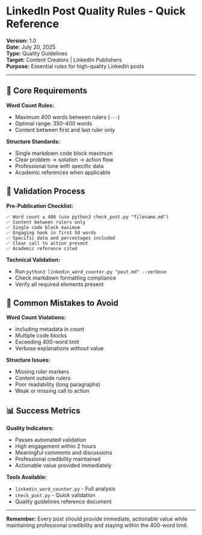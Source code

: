 # LinkedIn Post Quality Rules - Quick Reference

**Version:** 1.0  
**Date:** July 20, 2025  
**Type:** Quality Guidelines  
**Target:** Content Creators | LinkedIn Publishers  
**Purpose:** Essential rules for high-quality LinkedIn posts

---

## 🎯 Core Requirements

**Word Count Rules:**
- Maximum 400 words between rulers (`---`)
- Optimal range: 350-400 words
- Content between first and last ruler only

**Structure Standards:**
- Single markdown code block maximum
- Clear problem → solution → action flow
- Professional tone with specific data
- Academic references when applicable

## 📝 Validation Process

**Pre-Publication Checklist:**
```
✅ Word count ≤ 400 (use python3 check_post.py "filename.md")
✅ Content between rulers only
✅ Single code block maximum  
✅ Engaging hook in first 50 words
✅ Specific data and percentages included
✅ Clear call to action present
✅ Academic reference cited
```

**Technical Validation:**
- Run `python3 linkedin_word_counter.py "post.md" --verbose`
- Check markdown formatting compliance
- Verify all required elements present

## 🚨 Common Mistakes to Avoid

**Word Count Violations:**
- Including metadata in count
- Multiple code blocks
- Exceeding 400-word limit
- Verbose explanations without value

**Structure Issues:**
- Missing ruler markers
- Content outside rulers  
- Poor readability (long paragraphs)
- Weak or missing call to action

## 📊 Success Metrics

**Quality Indicators:**
- Passes automated validation
- High engagement within 2 hours
- Meaningful comments and discussions
- Professional credibility maintained
- Actionable value provided immediately

**Tools Available:**
- `linkedin_word_counter.py` - Full analysis
- `check_post.py` - Quick validation  
- Quality guidelines reference document

---

**Remember:** Every post should provide immediate, actionable value while maintaining professional credibility and staying within the 400-word limit.
